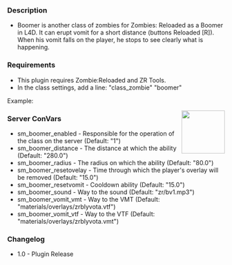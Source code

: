 ### Description
* Boomer is another class of zombies for Zombies: Reloaded as a Boomer in L4D. It can erupt vomit for a short distance (buttons Reloaded [R]). When his vomit falls on the player, he stops to see clearly what is happening.

### Requirements
* This plugin requires Zombie:Reloaded and ZR Tools.
* In the class settings, add a line: "class_zombie" "boomer"

Example: 

<img align="right" src="https://i.imgur.com/NYXOAsv.png" height="100" width="100">

### Server ConVars

* sm_boomer_enabled - Responsible for the operation of the class on the server (Default: "1")
* sm_boomer_distance - The distance at which the ability (Default: "280.0")
* sm_boomer_radius - The radius on which the ability (Default: "80.0")
* sm_boomer_resetovelay - Time through which the player's overlay will be removed (Default: "15.0")
* sm_boomer_resetvomit - Cooldown ability (Default: "15.0")
* sm_boomer_sound - Way to the sound (Default: "zr/bv1.mp3")
* sm_boomer_vomit_vmt - Way to the VMT (Default: "materials/overlays/zrblyvota.vtf")
* sm_boomer_vomit_vtf - Way to the VTF (Default: "materials/overlays/zrblyvota.vmt")


### Changelog
* 1.0 - Plugin Release
